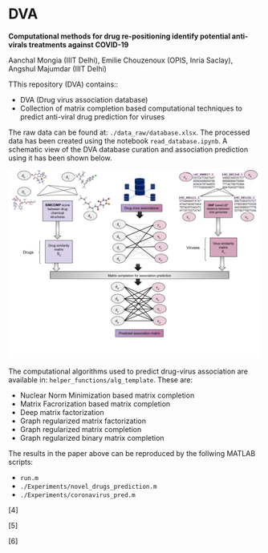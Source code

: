 # DVA
**Computational methods for drug re-positioning identify potential anti-virals treatments against COVID-19**

Aanchal Mongia (IIIT Delhi), Emilie Chouzenoux (OPIS, Inria Saclay), Angshul Majumdar (IIIT Delhi)


TThis repository (DVA) contains::
*  DVA (Drug virus association database)
* Collection of matrix completion based computational techniques to predict anti-viral drug prediction for viruses


The raw data can be found at: `./data_raw/database.xlsx`. The processed data has been created using the notebook `read_database.ipynb`. A schematic view of the DVA database curation and association prediction using it has been shown below.


![DVA-pipeline](./helper_functions/DVA.png)

The computational algorithms used to predict drug-virus association are available in: `helper_functions/alg_template`.
These are:
* Nuclear Norm Minimization based matrix completion 
* Matrix Facrorization based matrix completion 
* Deep matrix factorization 
* Graph regularized matrix factorization 
* Graph regularized matrix completion 
* Graph regularized binary matrix completion 

The results in the paper above can be reproduced by the follwing MATLAB scripts:

* `run.m`
* `./Experiments/novel_drugs_prediction.m`
* `./Experiments/coronavirus_pred.m`



[4]

[5]

[6]

